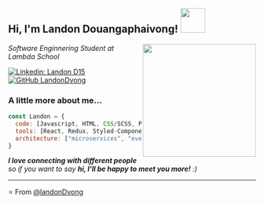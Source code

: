 <h2> Hi, I'm Landon Douangaphaivong! <img src="https://media.giphy.com/media/mGcNjsfWAjY5AEZNw6/giphy.gif" width="50"></h2>
<img align='right' src="https://media.giphy.com/media/ieyl9zmCjO4b4t6qoY/giphy.gif" width="230">
<p><em>Software Enginnering Student at Lambda School <a href="http://www.unb.br"></a>
</em></p>

[![Linkedin: Landon D15](https://img.shields.io/badge/-landond15-blue?style=flat-square&logo=Linkedin&logoColor=white&link=https://www.linkedin.com/in/landond15/)](https://www.linkedin.com/in/landond15/)
[![GitHub LandonDvong](https://img.shields.io/github/followers/LandonDvong?label=follow&style=social)](https://github.com/LandonDvong)


### A little more about me...  

```javascript
const Landon = {
  code: [Javascript, HTML, CSS/SCSS, Python, Node,  SQL/MySQL, PostGreSQL]
  tools: [React, Redux, Styled-Components, Jest, Docker],
  architecture: ["microservices", "event-driven", "design system pattern"],
}
```

 <em><b>I love connecting with different people</b> so if you want to say <b>hi, I'll be happy to meet you more!</b> :)</em>

---

⭐️ From [@landonDvong](https://github.com/LandonDvong)


